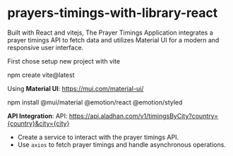 # prayers-timings-with-library-react
Built with React and vitejs, The Prayer Timings Application integrates a prayer timings API to fetch data and utilizes Material UI for a modern and responsive user interface.

First chose setup new project with vite

npm create vite@latest

Using **Material UI**: https://mui.com/material-ui/

npm install @mui/material @emotion/react @emotion/styled


**API Integration**:
 API: https://api.aladhan.com/v1/timingsByCity?country={country}&city={city}
   - Create a service to interact with the prayer timings API.
   - Use `axios` to fetch prayer timings and handle asynchronous operations.


